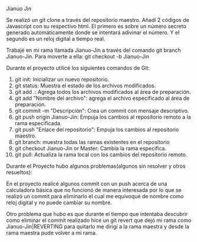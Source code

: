 Jianuo Jin

Se realizó un git clone a través del repositorio maestro.
Añadí 2 códigos de Javascript con su respectivo html.
El primero es sobre un número secreto generado automáticamente donde se intentará adivinar el número.
Y el segundo es un reloj digital a tiempo real.

Trabajé en mi rama llamada Jianuo-Jin a través del comando git branch Jianuo-Jin.
Para moverte a ella: git checkout -b Jianuo-Jin

Durante el proyecto utilicé los siguientes comandos de Git:

1. git init: Inicializar un nuevo repositorio.
2. git status: Muestra el estado de los archivos modificados.
3. git add .: Agrega todos los archivos modificados al área de preparación.
4. git add "Nombre del archivo": agrega el archivo especificado al área de preparación.
5. git commit -m "Descripción": Crea un commit con mensaje descriptivo.
6. git push origin Jianuo-Jin: Empuja los cambios al repositorio remoto a la rama especificada.
7. git push "Enlace del repositorio": Empuja los cambios al repositorio maestro.
8. git branch: muestra todas las ramas existentes en el repositorio
9. git checkout Jianuo-Jin or Master: Cambia la rama especifica.
10. git pull: Actualiza la rama local con los cambios del repositorio remoto.


Durante el Proyecto hubo algunos problemas(algunos sin resolver y otros resueltos):

En el proyecto realicé algunos commit con un push acerca de una calculadora básica que no funcionó de manera interesada
por lo que se realizó un commit para eliminarlo el cual me equivoqué de nombre como reloj digital y no puede cambiar su nombre.

Otro problema que hubo es que durante el tiempo que intentaba descubrir como eliminar el commit realizado hice un git revert que
dejó mi rama como Jianuo-Jin|REVERTING para quitarlo me dirigí a la rama maestra y desde la rama maestra pude volver a mi rama.
